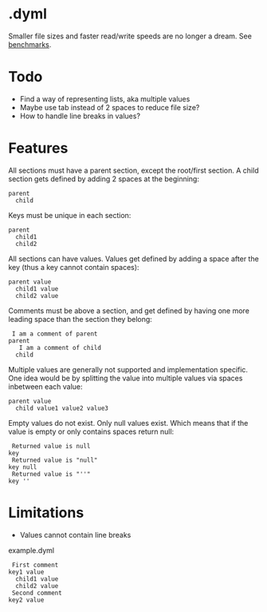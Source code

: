 # .dyml
Smaller file sizes and faster read/write speeds are no longer a dream. See [benchmarks](https://github.com/Osiris-Team/Dyml/issues/17).

# Todo
- Find a way of representing lists, aka multiple values
- Maybe use tab instead of 2 spaces to reduce file size?
- How to handle line breaks in values?

# Features

All sections must have a parent section, except the root/first section. A child section gets defined by adding 2 spaces at the beginning:
```dyml
parent
  child
```
Keys must be unique in each section:
```dyml
parent
  child1
  child2
```
All sections can have values. Values get defined by adding a space after the key (thus a key cannot contain spaces):
```dyml
parent value
  child1 value
  child2 value
```
Comments must be above a section, and get defined by having one more leading space than the section they belong:
```dyml
 I am a comment of parent
parent
   I am a comment of child
  child
```
Multiple values are generally not supported and implementation specific. 
One idea would be by splitting the value into multiple
values via spaces inbetween each value:
```dyml
parent value
  child value1 value2 value3
```
Empty values do not exist. Only null values exist. Which means that if the value is empty or only contains spaces return null:
```
 Returned value is null
key
 Returned value is "null"
key null
 Returned value is "''"
key ''
```

# Limitations
- Values cannot contain line breaks

example.dyml
```dyml
 First comment
key1 value
  child1 value
  child2 value
 Second comment
key2 value
```

